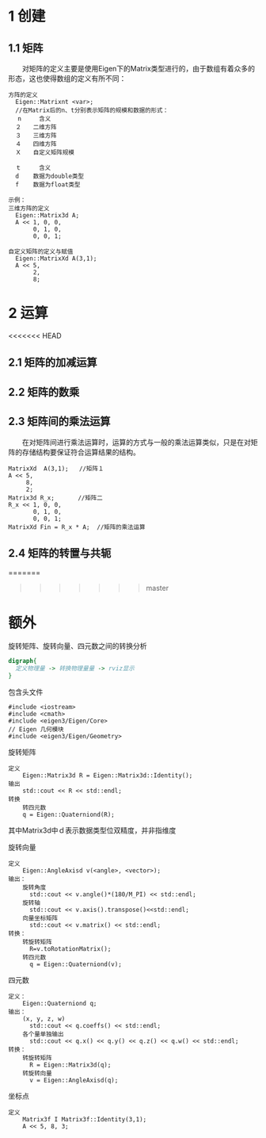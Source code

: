 # 1 创建
## 1.1 矩阵
&#8195;&#8195;对矩阵的定义主要是使用Eigen下的Matrix类型进行的，由于数组有着众多的形态，这也使得数组的定义有所不同：
```
方阵的定义
  Eigen::Matrixnt <var>;
  //在Matrix后的n、t分别表示矩阵的规模和数据的形式：
　 n     含义
  ２　　二维方阵
  ３　　三维方阵
  ４　　四维方阵
  Ｘ　　自定义矩阵规模

  ｔ　　　含义
  d    数据为double类型
  f    数据为float类型

示例：
三维方阵的定义
  Eigen::Matrix3d A;
  A << 1, 0, 0,
       0, 1, 0,
       0, 0, 1;

自定义矩阵的定义与赋值
  Eigen::MatrixXd A(3,1);
  A << 5,
       2,
       8;
```

# 2 运算
<<<<<<< HEAD
## 2.1 矩阵的加减运算
## 2.2 矩阵的数乘
## 2.3 矩阵间的乘法运算
&#8195;&#8195;在对矩阵间进行乘法运算时，运算的方式与一般的乘法运算类似，只是在对矩阵的存储结构要保证符合运算结果的结构。
```
MatrixXd  A(3,1);   //矩阵１
A << 5,
     8,
     2;
Matrix3d R_x;　　　　//矩阵二
R_x << 1, 0, 0,
       0, 1, 0,
       0, 0, 1;
MatrixXd Fin = R_x * A;  //矩阵的乘法运算
```
## 2.4 矩阵的转置与共轭
=======
>>>>>>> master

# 额外
旋转矩阵、旋转向量、四元数之间的转换分析
```dot
digraph{
  定义物理量 -> 转换物理量量 -> rviz显示
}
```
包含头文件
```
#include <iostream>
#include <cmath>
#include <eigen3/Eigen/Core>
// Eigen 几何模块
#include <eigen3/Eigen/Geometry>
```
旋转矩阵
```
定义
    Eigen::Matrix3d R = Eigen::Matrix3d::Identity();
输出
    std::cout << R << std::endl;
转换
    转四元数
    q = Eigen::Quaterniond(R);

```
其中Matrix3d中ｄ表示数据类型位双精度，并非指维度

旋转向量
```
定义
    Eigen::AngleAxisd v(<angle>, <vector>);
输出：
    旋转角度
      std::cout << v.angle()*(180/M_PI) << std::endl;
    旋转轴
      std::cout << v.axis().transpose()<<std::endl;
    向量坐标矩阵
      std::cout << v.matrix() << std::endl;
转换：
    转旋转矩阵
      R=v.toRotationMatrix();
    转四元数
      q = Eigen::Quaterniond(v);
```
四元数
```
定义：
    Eigen::Quaterniond q;
输出：
    (x, y, z, w)
      std::cout << q.coeffs() << std::endl;
    各个量单独输出
      std::cout << q.x() << q.y() << q.z() << q.w() << std::endl;
转换：
    转旋转矩阵
      R = Eigen::Matrix3d(q);
    转旋转向量
      v = Eigen::AngleAxisd(q);
```
坐标点
```
定义
    Matrix3f I Matrix3f::Identity(3,1);
    A << 5, 8, 3;
```
